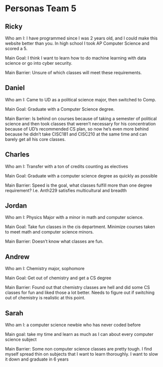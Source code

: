 # Personas Team 5

## Ricky

Who am I: I have programmed since I was 2 years old, and I could make this website better than you. In high school I took AP Computer Science and scored a 5. 

Main Goal: I think I want to learn how to do machine learning with data science or go into cyber security.

Main Barrier: Unsure of which classes will meet these requirements. 


## Daniel

Who am I: Came to UD as a political science major, then switched to Comp. 

Main Goal: Graduate with a Computer Science degree.

Main Barrier: Is behind on courses because of taking a semester of political science and then took classes that weren’t necessary for his concentration because of UD’s recommended CS plan, so now he’s even more behind because he didn’t take CISC181 and CISC210 at the same time and can barely get all his core classes. 



## Charles 

Who am I: Transfer with a ton of credits counting as electives

Main Goal: Graduate with a computer science degree as quickly as possible

Main Barrier: Speed is the goal, what classes fulfill more than one degree requirement? I.e. Anth229 satisfies multicultural and breadth


## Jordan

Who am I: Physics Major with a minor in math and computer science. 

Main Goal: Take fun classes in the cis department. Minimize courses taken to meet math and computer science minors. 

Main Barrier: Doesn’t know what classes are fun.


## Andrew

Who am I: Chemistry major, sophomore 

Main Goal: Get out of chemistry and get a CS degree

Main Barrier: Found out that chemistry classes are hell and did some CS classes for fun and liked those a lot better. Needs to figure out if switching out of chemistry is realistic at this point. 

## Sarah 

Who am I: a computer science newbie who has never coded before

Main goal: take my time and learn as much as I can about every computer science subject

Main Barrier: Some non computer science classes are pretty tough. I find myself spread thin on subjects that I want to learn thoroughly. I want to slow it down and graduate in 6 years
